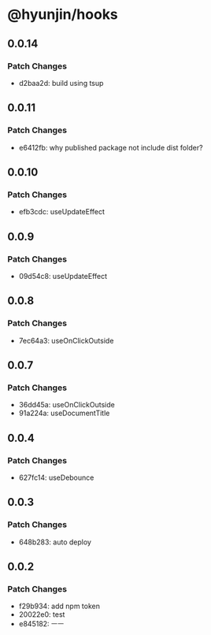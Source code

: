 # @hyunjin/hooks

## 0.0.14

### Patch Changes

- d2baa2d: build using tsup

## 0.0.11

### Patch Changes

- e6412fb: why published package not include dist folder?

## 0.0.10

### Patch Changes

- efb3cdc: useUpdateEffect

## 0.0.9

### Patch Changes

- 09d54c8: useUpdateEffect

## 0.0.8

### Patch Changes

- 7ec64a3: useOnClickOutside

## 0.0.7

### Patch Changes

- 36dd45a: useOnClickOutside
- 91a224a: useDocumentTitle

## 0.0.4

### Patch Changes

- 627fc14: useDebounce

## 0.0.3

### Patch Changes

- 648b283: auto deploy

## 0.0.2

### Patch Changes

- f29b934: add npm token
- 20022e0: test
- e845182: ㅡㅡ

